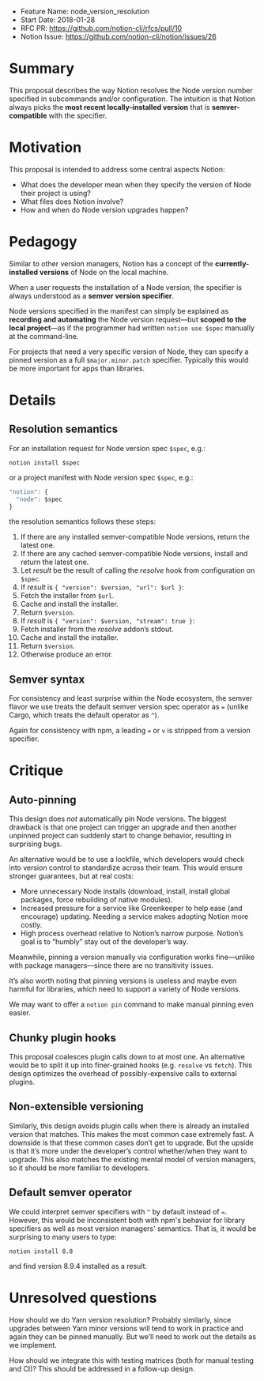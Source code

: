 - Feature Name: node_version_resolution
- Start Date: 2018-01-28
- RFC PR: https://github.com/notion-cli/rfcs/pull/10
- Notion Issue: https://github.com/notion-cli/notion/issues/26

# Summary
[summary]: #summary

This proposal describes the way Notion resolves the Node version number specified in subcommands and/or configuration. The intuition is that Notion always picks the **most recent locally-installed version** that is **semver-compatible** with the specifier.

# Motivation
[motivation]: #motivation

This proposal is intended to address some central aspects Notion:

- What does the developer mean when they specify the version of Node their project is using?
- What files does Notion involve?
- How and when do Node version upgrades happen?

# Pedagogy
[pedagogy]: #pedagogy

Similar to other version managers, Notion has a concept of the **currently-installed versions** of Node on the local machine.

When a user requests the installation of a Node version, the specifier is always understood as a **semver version specifier**.

Node versions specified in the manifest can simply be explained as **recording and automating** the Node version request—but **scoped to the local project**—as if the programmer had written `notion use $spec` manually at the command-line.

For projects that need a very specific version of Node, they can specify a pinned version as a full `$major.minor.patch` specifier. Typically this would be more important for apps than libraries.

# Details
[details]: #details

## Resolution semantics

For an installation request for Node version spec `$spec`, e.g.:

```
notion install $spec
```

or a project manifest with Node version spec `$spec`, e.g.:

```js
"notion": {
  "node": $spec
}
```

the resolution semantics follows these steps:

1. If there are any installed semver-compatible Node versions, return the latest one.
2. If there are any cached semver-compatible Node versions, install and return the latest one.
3. Let *result* be the result of calling the *resolve* hook from configuration on `$spec`.
4. If *result* is `{ "version": $version, "url": $url }`:
  1. Fetch the installer from `$url`.
  2. Cache and install the installer.
  3. Return `$version`.
5. If *result* is `{ "version": $version, "stream": true }`:
  1. Fetch installer from the *resolve* addon’s stdout.
  2. Cache and install the installer.
  3. Return `$version`.
6. Otherwise produce an error.

## Semver syntax

For consistency and least surprise within the Node ecosystem, the semver flavor we use treats the default semver version spec operator as `=` (unlike Cargo, which treats the default operator as `^`).

Again for consistency with npm, a leading `=` or `v` is stripped from a version specifier.

# Critique
[critique]: #critique

## Auto-pinning

This design does *not* automatically pin Node versions. The biggest drawback is that one project can trigger an upgrade and then another unpinned project can suddenly start to change behavior, resulting in surprising bugs.

An alternative would be to use a lockfile, which developers would check into version control to standardize across their team. This would ensure stronger guarantees, but at real costs:

- More unnecessary Node installs (download, install, install global packages, force rebuilding of native modules).
- Increased pressure for a service like Greenkeeper to help ease (and encourage) updating. Needing a service makes adopting Notion more costly.
- High process overhead relative to Notion’s narrow purpose. Notion’s goal is to “humbly” stay out of the developer’s way.

Meanwhile, pinning a version manually via configuration works fine—unlike with package managers—since there are no transitivity issues.

It’s also worth noting that pinning versions is useless and maybe even harmful for libraries, which need to support a variety of Node versions.

We may want to offer a `notion pin` command to make manual pinning even easier.

## Chunky plugin hooks

This proposal coalesces plugin calls down to at most one. An alternative would be to split it up into finer-grained hooks (e.g. `resolve` vs `fetch`). This design optimizes the overhead of possibly-expensive calls to external plugins.

## Non-extensible versioning

Similarly, this design avoids plugin calls when there is already an installed version that matches. This makes the most common case extremely fast. A downside is that these common cases don’t get to upgrade. But the upside is that it’s more under the developer’s control whether/when they want to upgrade. This also matches the existing mental model of version managers, so it should be more familiar to developers.

## Default semver operator

We could interpret semver specifiers with `^` by default instead of `=`. However, this would be inconsistent both with npm's behavior for library specifiers as well as most version managers' semantics. That is, it would be surprising to many users to type:
```
notion install 8.8
```
and find version 8.9.4 installed as a result.

# Unresolved questions
[unresolved]: #unresolved-questions

How should we do Yarn version resolution? Probably similarly, since upgrades between Yarn minor versions will tend to work in practice and again they can be pinned manually. But we’ll need to work out the details as we implement.

How should we integrate this with testing matrices (both for manual testing and CI)? This should be addressed in a follow-up design.
